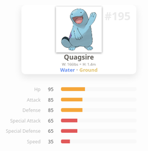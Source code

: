 
<svg fill="none" viewBox="0 0 600 600" width="600" height="600" xmlns="http://www.w3.org/2000/svg">
	<foreignObject width="100%" height="100%">
		<div xmlns="http://www.w3.org/1999/xhtml">
			<style>
        * {
  box-sizing: border-box;
  margin: 0;
  padding: 0;
}
  .container {
		font-family:
			system-ui,
			-apple-system,
			'Segoe UI',
			Roboto,
			Helvetica,
			Arial,
			sans-serif,
			'Apple Color Emoji',
			'Segoe UI Emoji';
	}
  .flex {
    display: flex;
  }
  .flex-column {
    flex-direction: column;
  }
  .flex-item {
    flex: 1;
  }
  .flex-content-center {
    -webkit-box-pack: center;
    justify-content: center;
  }
  .flex-items-center {
   -webkit-box-align: center;
    align-items: center;
  }
  .dot {
    display: inline-block;
    width: 6px;
    height: 6px;
    background-color: #ccc;
    border-radius: 50%;
    margin-left: 6px;
    margin-right: 6px;
  }
  .stat {
    margin-top: 16px;
  }
  .stat .label {
    flex: 0 0 150px;
    font-weight: 500;
    font-size: 1.15rem;
    color: #bbb;
    text-align: right;
  }
  .stat .value {
    flex: 0 0 80px;
    display: inline-block;
    font-size: 1.15rem;
    font-weight: 400;
    color: #555;
    text-align: center;
  }
  .stat .progress {
    position: relative;
    border-radius: 6px;
    background-color: #f8f8f8;
    overflow: hidden;
    height: 15px;
    width: 80%;
  }
  .stat .bar {
    position: absolute;
    top: 0;
    left: 0;
    width: var(--value, 0);
    height: 100%;
    background-color: var(--bg, #ccc);
    transition: width 0.25s,
    background-color 0.25s;
  }
  .card {
    width: 450px;
    margin-bottom: 30px;
    position: relative;
    background-color: #fff;
    box-shadow: rgba(0, 0, 0, 0.1) 0px 10px 30px;
    border-radius: 16px;
  }
  .card .back-face {
    position: absolute;
    right: 5%;
    top: 5%;
    font-size: 1.8rem;
    font-weight: 600;
  }
  .card .back-face h2 {
    color: #ebebeb;
    margin-top: 0;
    margin-bottom: 0;
  }
  .card .content {
    z-index: 1;
    cursor: pointer;
    padding-bottom: 4px;
  }
  .card .image-wrapper {
    background-color: transparent;
    width: 180px;
    height: 180px;
    margin-top: 6px;
  }
  .card .image {
    display: inline-block;
    width: 100%;
    height: auto;
    -webkit-filter: drop-shadow(0px 2px 4px #888);
    filter: drop-shadow(0px 2px 4px #888);
  }
  .card .name {
    margin-top: 0;
    margin-bottom: 0;
    font-weight: 600;
    font-size: 26px;
    color: #615E58;
  }
  .card .type-name {
    margin-top: 0;
    margin-bottom: 0;
    font-weight: 600;
    font-size: 19px;
    color: var(--color, #ccc);
  }
      </style>
			<div class="container">
        <div class="flex flex-column">
          <div class="flex-item flex flex-items-center flex-content-center">
            <div class="card">
 <div class="back-face">
  <h2>#195</h2>
 </div>
 <div class="content">
  <div class="flex flex-column flex-content-center flex-items-center">
    <div>
      <a href="https://poke-client.vercel.app/pokemon/quagsire">
        <div class="image-wrapper">
          <img alt="quagsire" src="https://raw.githubusercontent.com/PokeAPI/sprites/master/sprites/pokemon/other/official-artwork/195.png" class="image" />
        </div>
      </a>
    </div>
    <div>
      <h3 class="name">Quagsire </h3>
    </div>
    <div>
      <div class="flex flex-items-center">
        <p style="color: #87847E; font-size: 14px; margin: 0;">W: 166lbs</p>
        <div class="dot"> </div>
        <p style="color: #87847E; font-size: 14px; margin: 0;">H: 1.4m</p>
      </div>
    </div>
    <div>
      <div class="flex flex-items-center">
        <div class="type-name" style="--color: #6890F0">
    Water 
  </div><div class="dot"> </div><div class="type-name" style="--color: #E0C068">
    Ground 
  </div>
      </div>
    </div>
  </div>
 </div>
</div>
          </div>
          <div class="flex-item">
            <div class="stat">
        <div class="flex flex-items-center">
          <div class="label">Hp </div>
          <div class="value">95</div>
          <div class="flex-item">
            <div class="progress">
              <div class="bar" style="--value: 31.666666666666664%; --bg: #F5A63A;"></div>
            </div>
          </div>
        </div>
      </div><div class="stat">
        <div class="flex flex-items-center">
          <div class="label">Attack </div>
          <div class="value">85</div>
          <div class="flex-item">
            <div class="progress">
              <div class="bar" style="--value: 28.333333333333332%; --bg: #F5A63A;"></div>
            </div>
          </div>
        </div>
      </div><div class="stat">
        <div class="flex flex-items-center">
          <div class="label">Defense </div>
          <div class="value">85</div>
          <div class="flex-item">
            <div class="progress">
              <div class="bar" style="--value: 28.333333333333332%; --bg: #F5A63A;"></div>
            </div>
          </div>
        </div>
      </div><div class="stat">
        <div class="flex flex-items-center">
          <div class="label">Special Attack </div>
          <div class="value">65</div>
          <div class="flex-item">
            <div class="progress">
              <div class="bar" style="--value: 21.666666666666668%; --bg: #E15859;"></div>
            </div>
          </div>
        </div>
      </div><div class="stat">
        <div class="flex flex-items-center">
          <div class="label">Special Defense </div>
          <div class="value">65</div>
          <div class="flex-item">
            <div class="progress">
              <div class="bar" style="--value: 21.666666666666668%; --bg: #E15859;"></div>
            </div>
          </div>
        </div>
      </div><div class="stat">
        <div class="flex flex-items-center">
          <div class="label">Speed </div>
          <div class="value">35</div>
          <div class="flex-item">
            <div class="progress">
              <div class="bar" style="--value: 11.666666666666666%; --bg: #E15859;"></div>
            </div>
          </div>
        </div>
      </div>
          </div>
        </div>
      </div>
    </div>
	</foreignObject>
</svg>
